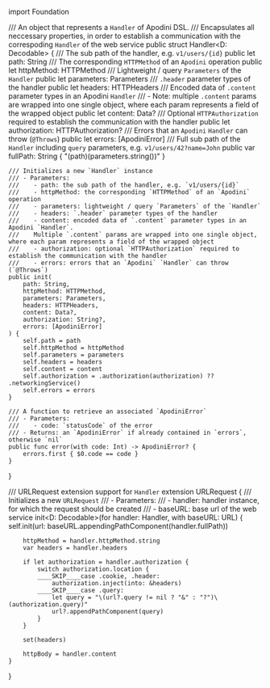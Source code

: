 import Foundation

/// An object that represents a `Handler` of Apodini DSL.
/// Encapsulates all neccessary properties, in order to establish a communication with the correspoding `Handler` of the web service
public struct Handler<D: Decodable> {
    /// The sub path of the handler, e.g. `v1/users/{id}`
    public let path: String
    /// The corresponding `HTTPMethod` of an `Apodini` operation
    public let httpMethod: HTTPMethod
    /// Lightweight / query `Parameters` of the `Handler`
    public let parameters: Parameters
    /// `.header` parameter types of the handler
    public let headers: HTTPHeaders
    /// Encoded data of `.content` parameter types in an Apodini `Handler`
    /// - Note: multiple `.content` params are wrapped into one single object, where each param represents a field of the wrapped object
    public let content: Data?
    /// Optional `HTTPAuthorization` required to establish the communication with the handler
    public let authorization: HTTPAuthorization?
    /// Errors that an `Apodini` `Handler` can throw (`@Throws`)
    public let errors: [ApodiniError]
    /// Full sub path of the `Handler` including `query` parameters, e.g. `v1/users/42?name=John`
    public var fullPath: String {
        "\(path)\(parameters.string())"
    }
    
    /// Initializes a new `Handler` instance
    /// - Parameters:
    ///    - path: the sub path of the handler, e.g. `v1/users/{id}`
    ///    - httpMethod: the corresponding `HTTPMethod` of an `Apodini` operation
    ///    - parameters: lightweight / query `Parameters` of the `Handler`
    ///    - headers: `.header` parameter types of the handler
    ///    - content: encoded data of `.content` parameter types in an Apodini `Handler`.
    ///    Multiple `.content` params are wrapped into one single object, where each param represents a field of the wrapped object
    ///    - authorization: optional `HTTPAuthorization` required to establish the communication with the handler
    ///    - errors: errors that an `Apodini` `Handler` can throw (`@Throws`)
    public init(
        path: String,
        httpMethod: HTTPMethod,
        parameters: Parameters,
        headers: HTTPHeaders,
        content: Data?,
        authorization: String?,
        errors: [ApodiniError]
    ) {
        self.path = path
        self.httpMethod = httpMethod
        self.parameters = parameters
        self.headers = headers
        self.content = content
        self.authorization = .authorization(authorization) ?? .networkingService()
        self.errors = errors
    }
    
    /// A function to retrieve an associated `ApodiniError`
    /// - Parameters:
    ///    - code: `statusCode` of the error
    /// - Returns: an `ApodiniError` if already contained in `errors`, otherwise `nil`
    public func error(with code: Int) -> ApodiniError? {
        errors.first { $0.code == code }
    }
}

/// URLRequest extension support for `Handler`
extension URLRequest {
    /// Initializes a new `URLRequest`
    /// - Parameters:
    ///    - handler: handler instance, for which the request should be created
    ///    - baseURL: base url of the web service
    init<D: Decodable>(for handler: Handler<D>, with baseURL: URL) {
        self.init(url: baseURL.appendingPathComponent(handler.fullPath))
        
        httpMethod = handler.httpMethod.string
        var headers = handler.headers
        
        if let authorization = handler.authorization {
            switch authorization.location {
            ____SKIP____case .cookie, .header:
                authorization.inject(into: &headers)
            ____SKIP____case .query:
                let query = "\(url?.query != nil ? "&" : "?")\(authorization.query)"
                url?.appendPathComponent(query)
            }
        }
        
        set(headers)
        
        httpBody = handler.content
    }
}
